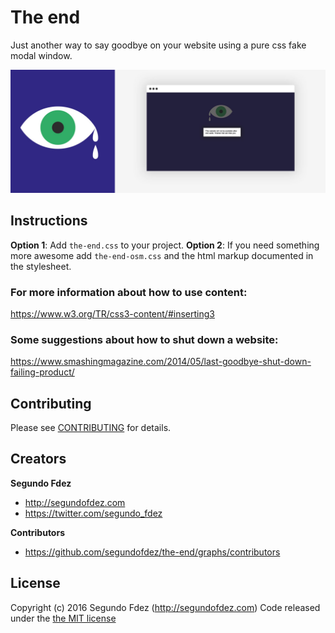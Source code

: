 # The end

Just another way to say goodbye on your website using a pure css fake modal window.



![alt tag](https://raw.githubusercontent.com/segundofdez/the-end/8f04156650f6d4394a865bbe72654283818f2ebd/the-end.jpg "Demo screenshot")

## Instructions

**Option 1**: Add `the-end.css` to your project.
**Option 2**: If you need something more awesome add `the-end-osm.css` and the html markup documented in the stylesheet.

### For more information about how to use content:
https://www.w3.org/TR/css3-content/#inserting3

### Some suggestions about how to shut down a website:
https://www.smashingmagazine.com/2014/05/last-goodbye-shut-down-failing-product/


## Contributing

Please see [CONTRIBUTING](https://github.com/segundofdez/the-end/blob/master/CONTRIBUTING.md) for details.


## Creators

**Segundo Fdez**

- <http://segundofdez.com>
- <https://twitter.com/segundo_fdez>


**Contributors**
- <https://github.com/segundofdez/the-end/graphs/contributors>


## License
Copyright (c) 2016 Segundo Fdez (http://segundofdez.com) Code released under the [the MIT license](https://github.com/segundofdez/the-end/blob/master/LICENSE.md)
